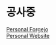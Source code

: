 # 공사중
<a href="https://git.wh64.net/devproje">Personal Forgejo</a>
<br />
<a href="https://projecttl.net">Personal Website</a>
<br />

